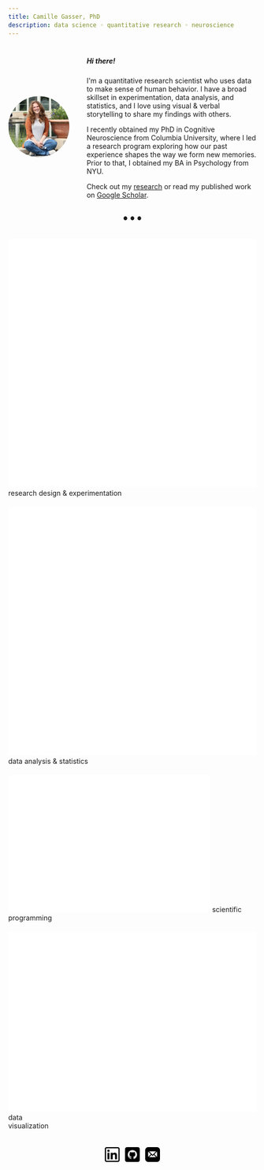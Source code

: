 ```yaml
---
title: Camille Gasser, PhD
description: data science ◦ quantitative research ◦ neuroscience
---
```


<div style="display: flex; gap: 35px; margin-top: 20px">
  <div style="flex: 0.9; display: flex; justify-content: center; align-items: center;">
    <img src="/images/personal_pic.png", style="border-radius:50%">
  </div>

  <div style="flex: 2.5; display: flex; justify-content: center; align-items: center; text-align: left;">
    <div style="width:100%">
  <h5>Hi there!</h5>
  I'm a quantitative research scientist who uses data to make sense of human behavior. I have a broad skillset in experimentation, data analysis, and statistics, and I love using visual & verbal storytelling to share my findings with others.
  
  I recently obtained my PhD in Cognitive Neuroscience from Columbia University, where I led a research program exploring how our past experience shapes the way we form new memories. Prior to that, I obtained my BA in Psychology from NYU.
  
  Check out my <a href="/research">research</a> or read my published work on <a href="https://scholar.google.com/citations?user=Oe-XxKsAAAAJ" target="_blank">Google Scholar</a>.
    </div>
  </div>
</div>

<div style="text-align: center; margin-top: 15px; margin-bottom: 25px;">
  <span style="font-size: 10px;">●&ensp;●&ensp;●</span>
</div>

<div style="display: flex; justify-content: center; align-items: top; flex-wrap: wrap; gap: 20px; padding-top: 10px; padding-bottom:35px">

  <div class="hover-box">
    <img src="/images/research_icon.png">
    <span>research design & experimentation</span>
  </div>
  
  <div class="hover-box">
    <img src="/images/datapoints_icon.png">
    data analysis & statistics
  </div>
  
  <div class="hover-box">
    <img src="/images/coding_icon.png">
    scientific programming
  </div>
  
  <div class="hover-box">
    <img src="/images/eye_icon.png">
    data<br>visualization
  </div>
</div>

 <div align="center">
 <a href="https://www.linkedin.com/in/camille-gasser-56266a161/" target="_blank"><img src="/images/linkedin_icon.png" style="width: 30px; height: auto"></a>&ensp;
 <a href="https://github.com/camillegasser" target="_blank"><img src="/images/github_icon.png" style="width: 30px; height: auto"></a>&ensp;
 <a href="mailto:ccgasser@gmail.com" target="_blank"><img src="/images/email_icon.png" style="width: 30px; height: auto"></a></div>
